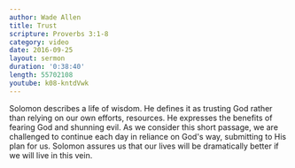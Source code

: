 ```yaml
---
author: Wade Allen
title: Trust
scripture: Proverbs 3:1-8
category: video
date: 2016-09-25
layout: sermon
duration: '0:38:40' 
length: 55702108
youtube: k08-kntdVwk
---
```


Solomon describes a life of wisdom. He defines it as trusting God rather than relying on our own efforts, resources. He expresses the benefits of fearing God and shunning evil. As we consider this short passage, we are challenged to continue each day in reliance on God's way, submitting to His plan for us. Solomon assures us that our lives will be dramatically better if we will live in this vein.
